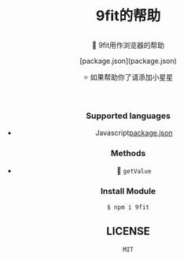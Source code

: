 <div align="center">
<h1 style="margin: 0; padding: 0">9fit的帮助</h1>

<br/>

<p>🖖  9fit用作浏览器的帮助 </p>
[package.json](package.json)
<p> ⭐️ 如果帮助你了请添加小星星</p>
<br/>


### Supported languages
- Javascript[package.json](package.json)

### Methods
- 🍐 `getValue`

### Install Module
``` shell
$ npm i 9fit
```


## LICENSE
    MIT